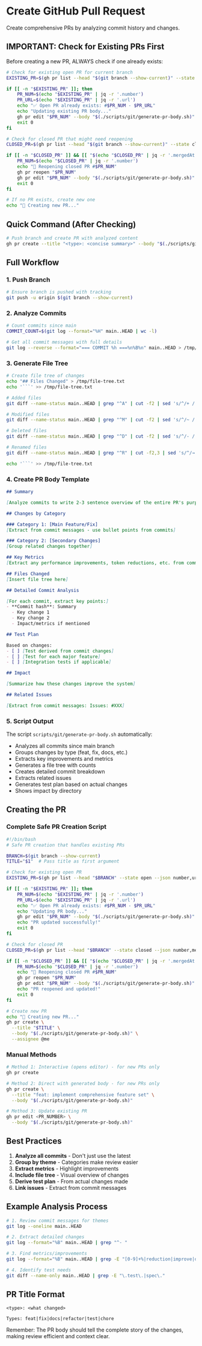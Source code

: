 # Create GitHub Pull Request

Create comprehensive PRs by analyzing commit history and changes.

## IMPORTANT: Check for Existing PRs First

Before creating a new PR, ALWAYS check if one already exists:

```bash
# Check for existing open PR for current branch
EXISTING_PR=$(gh pr list --head "$(git branch --show-current)" --state open --json number,url --jq '.[0]')

if [[ -n "$EXISTING_PR" ]]; then
    PR_NUM=$(echo "$EXISTING_PR" | jq -r '.number')
    PR_URL=$(echo "$EXISTING_PR" | jq -r '.url')
    echo "✅ Open PR already exists: #$PR_NUM - $PR_URL"
    echo "Updating existing PR body..."
    gh pr edit "$PR_NUM" --body "$(./scripts/git/generate-pr-body.sh)"
    exit 0
fi

# Check for closed PR that might need reopening
CLOSED_PR=$(gh pr list --head "$(git branch --show-current)" --state closed --json number,mergedAt --jq '.[0]')

if [[ -n "$CLOSED_PR" ]] && [[ "$(echo "$CLOSED_PR" | jq -r '.mergedAt')" == "null" ]]; then
    PR_NUM=$(echo "$CLOSED_PR" | jq -r '.number')
    echo "🔄 Reopening closed PR #$PR_NUM"
    gh pr reopen "$PR_NUM"
    gh pr edit "$PR_NUM" --body "$(./scripts/git/generate-pr-body.sh)"
    exit 0
fi

# If no PR exists, create new one
echo "📝 Creating new PR..."
```

## Quick Command (After Checking)

```bash
# Push branch and create PR with analyzed content
gh pr create --title "<type>: <concise summary>" --body "$(./scripts/git/generate-pr-body.sh)"
```

## Full Workflow

### 1. Push Branch

```bash
# Ensure branch is pushed with tracking
git push -u origin $(git branch --show-current)
```

### 2. Analyze Commits

```bash
# Count commits since main
COMMIT_COUNT=$(git log --format="%H" main..HEAD | wc -l)

# Get all commit messages with full details
git log --reverse --format="=== COMMIT %h ===%n%B%n" main..HEAD > /tmp/commits.txt
```

### 3. Generate File Tree

```bash
# Create file tree of changes
echo "## Files Changed" > /tmp/file-tree.txt
echo '```' >> /tmp/file-tree.txt

# Added files
git diff --name-status main..HEAD | grep "^A" | cut -f2 | sed 's/^/+ /' >> /tmp/file-tree.txt

# Modified files  
git diff --name-status main..HEAD | grep "^M" | cut -f2 | sed 's/^/~ /' >> /tmp/file-tree.txt

# Deleted files
git diff --name-status main..HEAD | grep "^D" | cut -f2 | sed 's/^/- /' >> /tmp/file-tree.txt

# Renamed files
git diff --name-status main..HEAD | grep "^R" | cut -f2,3 | sed 's/^/→ /' >> /tmp/file-tree.txt

echo '```' >> /tmp/file-tree.txt
```

### 4. Create PR Body Template

```markdown
## Summary

[Analyze commits to write 2-3 sentence overview of the entire PR's purpose]

## Changes by Category

### Category 1: [Main Feature/Fix]
[Extract from commit messages - use bullet points from commits]

### Category 2: [Secondary Changes]  
[Group related changes together]

## Key Metrics
[Extract any performance improvements, token reductions, etc. from commits]

## Files Changed
[Insert file tree here]

## Detailed Commit Analysis

[For each commit, extract key points:]
- **Commit hash**: Summary
  - Key change 1
  - Key change 2
  - Impact/metrics if mentioned

## Test Plan

Based on changes:
- [ ] [Test derived from commit changes]
- [ ] [Test for each major feature]
- [ ] [Integration tests if applicable]

## Impact

[Summarize how these changes improve the system]

## Related Issues

[Extract from commit messages: Issues: #XXX]
```

### 5. Script Output

The script `scripts/git/generate-pr-body.sh` automatically:
- Analyzes all commits since main branch
- Groups changes by type (feat, fix, docs, etc.)
- Extracts key improvements and metrics
- Generates a file tree with counts
- Creates detailed commit breakdown
- Extracts related issues
- Generates test plan based on actual changes
- Shows impact by directory

## Creating the PR

### Complete Safe PR Creation Script

```bash
#!/bin/bash
# Safe PR creation that handles existing PRs

BRANCH=$(git branch --show-current)
TITLE="$1"  # Pass title as first argument

# Check for existing open PR
EXISTING_PR=$(gh pr list --head "$BRANCH" --state open --json number,url --jq '.[0]')

if [[ -n "$EXISTING_PR" ]]; then
    PR_NUM=$(echo "$EXISTING_PR" | jq -r '.number')
    PR_URL=$(echo "$EXISTING_PR" | jq -r '.url')
    echo "✅ Open PR already exists: #$PR_NUM - $PR_URL"
    echo "Updating PR body..."
    gh pr edit "$PR_NUM" --body "$(./scripts/git/generate-pr-body.sh)"
    echo "PR updated successfully!"
    exit 0
fi

# Check for closed PR
CLOSED_PR=$(gh pr list --head "$BRANCH" --state closed --json number,mergedAt --jq '.[0]')

if [[ -n "$CLOSED_PR" ]] && [[ "$(echo "$CLOSED_PR" | jq -r '.mergedAt')" == "null" ]]; then
    PR_NUM=$(echo "$CLOSED_PR" | jq -r '.number')
    echo "🔄 Reopening closed PR #$PR_NUM"
    gh pr reopen "$PR_NUM"
    gh pr edit "$PR_NUM" --body "$(./scripts/git/generate-pr-body.sh)"
    echo "PR reopened and updated!"
    exit 0
fi

# Create new PR
echo "📝 Creating new PR..."
gh pr create \
  --title "$TITLE" \
  --body "$(./scripts/git/generate-pr-body.sh)" \
  --assignee @me
```

### Manual Methods

```bash
# Method 1: Interactive (opens editor) - for new PRs only
gh pr create

# Method 2: Direct with generated body - for new PRs only
gh pr create \
  --title "feat: implement comprehensive feature set" \
  --body "$(./scripts/git/generate-pr-body.sh)"

# Method 3: Update existing PR
gh pr edit <PR_NUMBER> \
  --body "$(./scripts/git/generate-pr-body.sh)"
```

## Best Practices

1. **Analyze all commits** - Don't just use the latest
2. **Group by theme** - Categories make review easier  
3. **Extract metrics** - Highlight improvements
4. **Include file tree** - Visual overview of changes
5. **Derive test plan** - From actual changes made
6. **Link issues** - Extract from commit messages

## Example Analysis Process

```bash
# 1. Review commit messages for themes
git log --oneline main..HEAD

# 2. Extract detailed changes
git log --format="%B" main..HEAD | grep "^- "

# 3. Find metrics/improvements
git log --format="%B" main..HEAD | grep -E "[0-9]+%|reduction|improve|optimize"

# 4. Identify test needs
git diff --name-only main..HEAD | grep -E "\.test\.|spec\." 
```

## PR Title Format

```
<type>: <what changed>

Types: feat|fix|docs|refactor|test|chore
```

Remember: The PR body should tell the complete story of the changes, making review efficient and context clear.